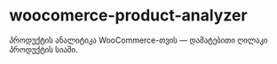 # woocomerce-product-analyzer
პროდუქტის ანალიტიკა WooCommerce-თვის — დამატებითი ღილაკი პროდუქტის სიაში.

